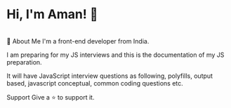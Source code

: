 <h1>Hi, I'm Aman! 👋</h1><br/>
🚀 About Me
I'm a front-end developer from India. 

I am preparing for my JS interviews and this is the documentation of my JS preparation.

It will have JavaScript interview questions as following,
polyfills,
output based,
javascript conceptual,
common coding questions etc.

Support
Give a ⭐️ to support it.
